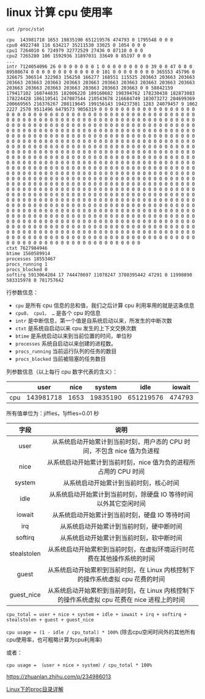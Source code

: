 # linux 计算 cpu 使用率

`cat /proc/stat`

```
cpu  143981718 1653 19835190 651219576 474793 0 1795548 0 0 0
cpu0 4922748 116 634217 35211530 33025 0 1054 0 0 0
cpu1 7264010 6 724979 32772529 27436 0 87110 0 0 0
cpu2 7265280 106 1592936 31897031 33649 0 85197 0 0 0
...
intr 7124054096 26 0 0 0 0 0 0 0 1 0 0 0 0 0 0 0 0 0 39 0 0 47 0 0 0 89508674 0 0 0 0 0 0 0 0 0 0 0 0 0 101 0 0 0 0 0 0 0 0 365553 45796 0 326675 306514 322983 156258 166277 168551 115525 203663 203663 203663 203663 203663 203663 203663 203663 203663 203663 203663 203663 203663 203663 203663 203663 203663 203663 203663 203663 0 0 58842159 179417102 160744835 182006220 189160682 198394762 178230438 182873083 178224428 186110541 247087544 210543678 216684749 183073272 204699369 200669565 216376267 208119645 199156143 194237301 1283 24079457 9 1062 2227 2570 9511496 6479573 9056319 0 0 0 0 0 0 0 0 0 0 0 0 0 0 0 0 0 0 0 0 0 0 0 0 0 0 0 0 0 0 0 0 0 0 0 0 0 0 0 0 0 0 0 0 0 0 0 0 0 0 0 0 0 0 0 0 0 0 0 0 0 0 0 0 0 0 0 0 0 0 0 0 0 0 0 0 0 0 0 0 0 0 0 0 0 0 0 0 0 0 0 0 0 0 0 0 0 0 0 0 0 0 0 0 0 0 0 0 0 0 0 0 0 0 0 0 0 0 0 0 0 0 0 0 0 0 0 0 0 0 0 0 0 0 0 0 0 0 0 0 0 0 0 0 0 0 0 0 0 0 0 0 0 0 0 0 0 0 0 0 0 0 0 0 0 0 0 0 0 0 0 0 0 0 0 0 0 0 0 0 0 0 0 0 0 0 0 0 0 0 0 0 0 0 0 0 0 0 0 0 0 0 0 0 0 0 0 0 0 0 0 0 0 0 0 0 0 0 0 0 0 0 0 0 0 0 0 0 0 0 0 0 0 0 0 0 0 0 0 0 0 0 0 0 0 0 0 0 0 0 0 0 0 0 0 0 0 0 0 0 0 0 0 0 0 0 0 0 0 0 0 0 0 0 0 0 0 0 0 0 0 0 0 0 0 0 0 0 0 0 0 0 0 0 0 0 0 0 0 0 0 0 0 0 0 0 0 0 0 0 0 0 0 0 0 0 0 0 0 0 0 0 0 0 0 0 0 0 0 0 0 0 0 0 0 0 0 0 0 0 0 0 0 0 0 0 0 0 0 0 0 0 0 0 0 0 0 0 0 0 0 0 0 0 0 0 0 0 0 0 0 0 0 0 0 0 0 0 0 0 0 0 0 0 0 0 0 0 0 0 0 0 0 0 0 0 0 0 0 0 0 0 0 0 0 0 0 0 0 0 0 0 0 0 0 0 0 0 0 0 0 0 0 0 0 0 0 0 0 0 0 0 0 0 0 0 0 0 0 0 0 0 0 0 0 0 0 0 0 0 0 0 0 0 0 0 0 0 0 0 0 0 0 0 0 0 0 0 0 0 0 0 0 0 0 0 0 0 0 0 0 0 0 0 0 0 0 0 0 0 0 0 0 0 0 0 0 0 0 0 0 0 0 0 0 0 0 0 0 0 0 0 0 0 0 0 0 0 0 0 0 0 0 0 0 0 0 0 0 0 0 0 0 0 0 0 0 0 0 0 0 0 0 0 0 0 0 0 0 0 0 0 0 0 0 0 0 0 0 0 0 0 0 0 0 0 0 0 0 0 0 0 0 0 0 0 0 0 0 0 0 0 0 0 0 0 0 0 0 0 0 0 0 0 0 0 0 0 0 0 0 0 0 0 0 0 0 0 0 0 0 0 0 0 0 0 0 0 0 0 0 0 0 0 0 0 0 0 0 0 0 0 0 0 0 0 0 0 0 0 0 0 0 0 0 0 0 0 0 0 0 0 0 0 0 0 0 0 0 0 0 0 0 0 0 0 0 0 0 0 0 0 0 0 0 0 0 0 0 0 0 0 0 0 0 0 0 0 0 0 0 0 0 0 0 0 0 0 0 0 0 0 0 0 0 0 0 0 0 0 0 0 0 0 0 0 0 0 0 0 0 0 0 0 0 0 0 0 0 0 0 0 0 0 0 0 0 0 0 0 0 0 0 0 0 0 0 0 0 0 0 0 0 0 0 0 0 0 0 0 0 0 0 0 0 0 0 0 0 0 0 0 0 0 0 0 0 0 0 0 0 0 0 0 0 0 0 0 0 0 0 0 0 0 0 0 0 0 0 0 0 0 0 0 0 0 0 0 0 0 0 0 0 0 0 0 0 0 0 0 0 0 0 0 0 0 0 0 0 0 0 0 0 0 0 0 0 0 0 0 0 0 0 0 0 0 0 0 0 0 0 0 0 0 0 0 0 0 0 0 0 0 0 0 0 0 0 0 0 0 0 0 0 0 0 0 0 0 0 0 0 0 0
ctxt 7627984946
btime 1560589914
processes 18553467
procs_running 1
procs_blocked 0
softirq 5913064204 17 744470697 11078247 3780395442 47291 0 11998890 583315978 0 781757642
```

行参数信息：

- `cpu` 是所有 cpu 信息的总和值，我们之后计算 cpu 利用率用的就是这条信息
- `cpu0， cpu1， …` 是各个 cpu 的信息
- `intr` 是中断信息，第一个值是自系统启动以来，所发生的中断次数
- `ctxt` 是系统自启动以来 cpu 发生的上下文交换次数
- `btime` 是系统启动以来到当前位置的时间，单位秒
- `processes` 系统自启动以来创建的进程数。
- `procs_running` 当前运行队列的任务的数目
- `procs_blocked` 当前被阻塞的任务数目

列参数信息（以上每行 cpu 数字代表的含义）：

|     |   user    | nice |  system  | idle      | iowait | irq | softirq | stealstolen | guest | guest_nice |
| :-: | :-------: | :--: | :------: | --------- | ------ | --- | ------- | ----------- | ----- | ---------- |
| cpu | 143981718 | 1653 | 19835190 | 651219576 | 474793 | 0   | 1795548 | 0           | 0     | 0          |

所有值单位为：jiffies，1jiffies=0.01 秒

|    字段     |                                             说明                                             |
| :---------: | :------------------------------------------------------------------------------------------: |
|    user     |           从系统启动开始累计到当前时刻，用户态的 CPU 时间，不包含 nice 值为负进程            |
|    nice     |               从系统启动开始累计到当前时刻，nice 值为负的进程所占用的 CPU 时间               |
|   system    |                            从系统启动开始累计到当前时刻，核心时间                            |
|    idle     |               从系统启动开始累计到当前时刻，除硬盘 IO 等待时间以外其它空闲时间               |
|   iowait    |                        从系统启动开始累计到当前时刻，硬盘 IO 等待时间                        |
|     irq     |                           从系统启动开始累计到当前时刻，硬中断时间                           |
|   softirq   |                           从系统启动开始累计到当前时刻，软中断时间                           |
| stealstolen |            从系统启动开始累积到当前时刻，在虚拟环境运行时花费在其他操作系统的时间            |
|    guest    |        从系统启动开始累积到当前时刻，在 Linux 内核控制下的操作系统虚拟 cpu 花费的时间        |
| guest_nice  | 从系统启动开始累积到当前时刻，在 Linux 内核控制下的操作系统虚拟 cpu 花费在 nice 进程上的时间 |

`cpu_total = user + nice + system + idle + iowait + irq + softirq + stealstolen + guest + guest_nice`

`cpu usage = (1 - idle / cpu_total) * 100%` (除去cpu空闲时间外的其他所有cpu使用率，也可粗略计算为cpu利用率)

或者：

`cpu usage = （user + nice + system）/ cpu_total * 100%`

https://zhuanlan.zhihu.com/p/234986013

[Linux下的proc目录详解](https://www.jianshu.com/p/bfc6f235d44e)